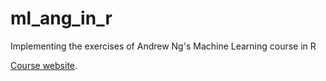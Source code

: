 # ml_ang_in_r

Implementing the exercises of Andrew Ng's Machine Learning course in R

[Course website](https://www.coursera.org/learn/machine-learning/).


